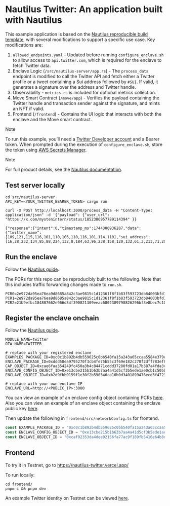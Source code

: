 # Nautilus Twitter: An application built with Nautilus

This example application is based on the [Nautilus reproducible build template](https://github.com/MystenLabs/nautilus), with several modifications to support a specific use case. Key modifications are:

1. `allowed_endpoints.yaml` - Updated before running `configure_enclave.sh` to allow access to `api.twitter.com`, which is required for the enclave to fetch Twitter data.
2. Enclave Logic (`/src/nautilus-server/app.rs`) - The `process_data` endpoint is modified to call the Twitter API and fetch either a Twitter profile or a tweet containing a Sui address followed by `#SUI`. If valid, it generates a signature over the address and Twitter handle.
3. Observability - `metrics.rs` is included for optional metrics collection. 
4. Move Smart Contract (`/move/app`) - Verifies the payload containing the Twitter handle and transaction sender against the signature, and mints an NFT if valid.
5. Frontend (`/frontend`) - Contains the UI logic that interacts with both the enclave and the Move smart contract.

> [!Note]
> To run this example, you’ll need a [Twitter Developer account](https://developer.x.com) and a Bearer token. When prompted during the execution of `configure_enclave.sh`, store the token using [AWS Secrets Manager](https://docs.aws.amazon.com/secretsmanager/latest/userguide/create_secret.html).

> [!Note]
> For full product details, see the [Nautilus documentation](https://docs.sui.io/concepts/cryptography/nautilus).

## Test server locally

```shell
cd src/nautilus-server
API_KEY=<YOUR_TWITTER_BEARER_TOKEN> cargo run
```

```
curl -X POST http://localhost:3000/process_data -H "Content-Type: application/json" -d '{"payload": {"user_url": "https://x.com/mystenintern/status/1852386957789114394" }}

{"response":{"intent":0,"timestamp_ms":1744306936287,"data":{"twitter_name":[109,121,115,116,101,110,105,110,116,101,114,110],"sui_address":[16,28,232,134,85,88,224,132,8,184,63,96,238,158,120,132,61,3,213,71,200,80,203,225,44,181,153,225,120,51,221,62]}},"signature":"1af8cd02248e68312ca43f58bf3cf377b8ce27dbf1b58c8f9ab45a05b16724a47aa9dea5cc3334978d7354d832afe5db579ee45d4247098faaefb21563e10503"}%
```

## Run the enclave

Follow the [Nautilus guide](UsingNautilus.md#run-the-example-enclave). 

The PCRs for this repo can be reproducibly built to the following. Note that this includes traffic forwarding changes made to `run.sh`. 

```
PCR0=2e972da95ea76ea9d8685a842c3ae9815c1d12361f8f1b83f593723db84003bfd17cb7a8f7c024529005fb2d051fe162
PCR1=2e972da95ea76ea9d8685a842c3ae9815c1d12361f8f1b83f593723db84003bfd17cb7a8f7c024529005fb2d051fe162
PCR2=21b9efbc184807662e966d34f390821309eeac6802309798826296bf3e8bec7c10edb30948c90ba67310f7b964fc500a
```

## Register the enclave onchain

Follow the [Nautilus guide](UsingNautilus.md#register-the-enclave-onchain). 

```
MODULE_NAME=twitter
OTW_NAME=TWITTER

# replace with your registered enclave
EXAMPLES_PACKAGE_ID=0xc0c1b892b4db559625c0bb540fa15a243a65ccaa5584e379ed0361cf3027297b
ENCLAVE_PACKAGE_ID=0xddd58ea9795270f3cb4fe75b55c3f69e182c270f2dff783ef8c489a8282c35ac
CAP_OBJECT_ID=0xcae6faa354249fc450a3b4c84471cddd37280fd01a17b387a4fda3c2b3b80041
ENCLAVE_CONFIG_OBJECT_ID=0xe13cbe215b1b63b7aa4a41d5cf3b5ede1ae0cb1c50bb66d42673c51971da8322
ENCLAVE_OBJECT_ID=0xb2d9fbb9159f1e30f2b590346ca16b0d3401899476ecd3f4723531e1fc078b17

# replace with your own enclave IP
ENCLAVE_URL=http://<PUBLIC_IP>:3000
```

You can view an example of an enclave config object containing PCRs [here](https://testnet.suivision.xyz/object/0xe13cbe215b1b63b7aa4a41d5cf3b5ede1ae0cb1c50bb66d42673c51971da8322). Also you can view an example of an enclave object containing the enclave public key [here](https://testnet.suivision.xyz/object/0xcaf02353da4dee02156fa77ac9f189fb5416e64b8d5433d2d61e1fb6307c790e).

Then update the following in `frontend/src/networkConfig.ts` for frontend. 

```typescript
const EXAMPLE_PACKAGE_ID = "0xc0c1b892b4db559625c0bb540fa15a243a65ccaa5584e379ed0361cf3027297b";
const ENCLAVE_CONFIG_OBJECT_ID = "0xe13cbe215b1b63b7aa4a41d5cf3b5ede1ae0cb1c50bb66d42673c51971da8322";
const ENCLAVE_OBJECT_ID = "0xcaf02353da4dee02156fa77ac9f189fb5416e64b8d5433d2d61e1fb6307c790e";
```

## Frontend

To try it in Testnet, go to https://nautilus-twitter.vercel.app/

To run locally:
```
cd frontend/
pnpm i && pnpm dev
```

An example Twitter identity on Testnet can be viewed [here](https://testnet.suivision.xyz/object/0xe8192c667130a937c855d831c27624f276b226068b2f65a9c0a8d24f41837ffe).

